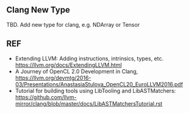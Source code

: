 ## Clang New Type
TBD.
Add new type for clang, e.g. NDArray or Tensor

## REF
- Extending LLVM: Adding instructions, intrinsics, types, etc. <https://llvm.org/docs/ExtendingLLVM.html>
- A Journey of OpenCL 2.0 Development in Clang, <https://llvm.org/devmtg/2016-03/Presentations/AnastasiaStulova_OpenCL20_EuroLLVM2016.pdf>
- Tutorial for building tools using LibTooling and LibASTMatchers: <https://github.com/llvm-mirror/clang/blob/master/docs/LibASTMatchersTutorial.rst>
